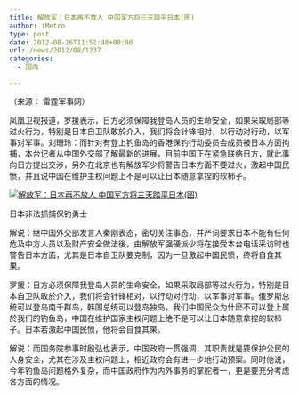 ```yaml
---
title: 解放军：日本再不放人 中国军方将三天踏平日本(图)
author: iMetro
type: post
date: 2012-08-16T11:51:48+00:00
url: /news/2012/08/1237
categories:
  - 国内

---
```

（来源： 雷霆军事网）

凤凰卫视报道，罗援表示，日方必须保障我登岛人员的生命安全，如果采取局部等过火行为，特别是日本自卫队敢於介入，我们将会针锋相对，以行动对行动，以军事对军事。刘珊玲：而针对有登上钓鱼岛的香港保钓行动委员会成员被日本方面拘捕，本台记者从中国外交部了解最新的进展，目前中国正在紧急联络日方，就此事向日方提出交涉，另外在北京也有解放军少将警告日本方面不要过火，激起中国民愤，并且说中国在维护主权问题上不是可以让日本随意拿捏的软柿子。

[![解放军：日本再不放人 中国军方将三天踏平日本(图)][1]][2]

日本非法抓捕保钓勇士

解说：继中国外交部发言人秦刚表态，密切关注事态，并严词要求日本不能有任何危及中方人员以及财产安全做法後，由解放军强硬派少将在接受本台电话采访时也警告日本方面，尤其是日本自卫队要克制，因为一旦激起中国民愤，终将自食其果。

罗援：日方必须保障我登岛人员的生命安全，如果采取局部等过火行为，特别是日本自卫队敢於介入，我们将会针锋相对，以行动对行动，以军事对军事。俄罗斯总统可以登岛南千群岛，韩国总统可以登岛独岛，我们中国民众为什麽不可以登上属於我们的钓鱼岛，中国在维护国家主权问题上绝不是可以让日本随意拿捏的软柿子。日本若激起中国民愤，他将会自食其果。

解说：而国务院参事时殷弘也表示，中国政府一贯强调，其职责就是要保护公民的人身安全，尤其在涉及主权问题上，相近政府会有进一步地行动预案。同时他说，今年钓鱼岛问题格外复杂，而中国政府作为内外事务的掌舵者一，更是要充分考虑各方面的情况。

 [1]: http://img.jrjimg.cn/2012/08/20120816124901747.jpg
 [2]: http://finance.jrj.com.cn/2012/08/16124914159476-1.shtml